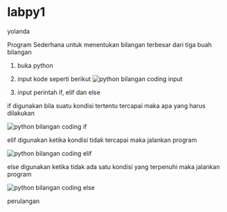 # labpy1
yolanda

Program Sederhana untuk menentukan bilangan terbesar dari tiga buah bilangan
1. buka python
2. input kode seperti berikut
![python bilangan coding input](https://user-images.githubusercontent.com/37316835/52634002-9fd7d500-2ef8-11e9-8aa7-eff22ae92648.png)


3. input perintah if, elif dan else

if digunakan bila suatu kondisi tertentu tercapai maka apa yang harus dilakukan

![python bilangan coding if](https://user-images.githubusercontent.com/37316835/52634119-f34a2300-2ef8-11e9-8700-2598e3a748f3.png)

elif digunakan ketika kondisi tidak tercapai maka jalankan program

![python bilangan coding elif](https://user-images.githubusercontent.com/37316835/52634120-f34a2300-2ef8-11e9-92b6-413fcc751f07.png)

else digunakan ketika tidak ada satu kondisi yang terpenuhi maka jalankan program

![python bilangan coding else](https://user-images.githubusercontent.com/37316835/52634121-f3e2b980-2ef8-11e9-9f5b-d3876c73410a.png)

perulangan
